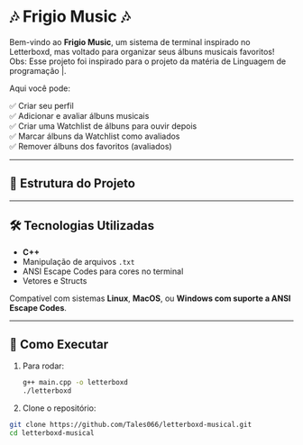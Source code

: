 # 🎶 Frigio Music 🎶

Bem-vindo ao **Frigio Music**, um sistema de terminal inspirado no Letterboxd, mas voltado para organizar seus álbuns musicais favoritos! <br>
Obs: Esse projeto foi inspirado para o projeto da matéria de Linguagem de programação |. 

Aqui você pode:

✅ Criar seu perfil  
✅ Adicionar e avaliar álbuns musicais  
✅ Criar uma Watchlist de álbuns para ouvir depois  
✅ Marcar álbuns da Watchlist como avaliados  
✅ Remover álbuns dos favoritos (avaliados) 

---

## 📂 Estrutura do Projeto


---

## 🛠️ Tecnologias Utilizadas

- **C++**  
- Manipulação de arquivos `.txt`  
- ANSI Escape Codes para cores no terminal  
- Vetores e Structs  

Compatível com sistemas **Linux**, **MacOS**, ou **Windows com suporte a ANSI Escape Codes**.

---

## 🚀 Como Executar

1. Para rodar:
   ```bash
   g++ main.cpp -o letterboxd
   ./letterboxd


2. Clone o repositório:
```bash
git clone https://github.com/Tales066/letterboxd-musical.git
cd letterboxd-musical



